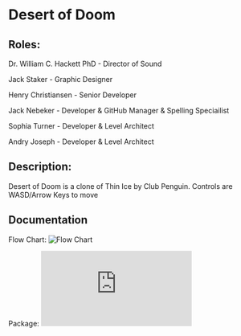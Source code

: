 # Desert of Doom

## Roles:

Dr. William C. Hackett PhD - Director of Sound

Jack Staker - Graphic Designer

Henry Christiansen - Senior Developer

Jack Nebeker - Developer & GitHub Manager & Spelling Speciailist

Sophia Turner - Developer & Level Architect

Andry Joseph - Developer & Level Architect

## Description:

Desert of Doom is a clone of Thin Ice by Club Penguin. 
Controls are WASD/Arrow Keys to move

## Documentation

Flow Chart:
![Flow Chart](https://user-images.githubusercontent.com/61328987/148413463-abf1f0d4-8fff-498f-be9c-a7014a29997b.png)

Package:
![Package](https://github.com/StayFrostyLads/2022GroupProject/blob/main/documentation/Packages.drawio.pdf)

